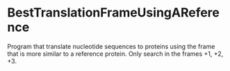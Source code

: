 BestTranslationFrameUsingAReference
===================================

Program that translate nucleotide sequences to proteins using the frame that is more similar to a reference protein. Only search in the frames +1, +2, +3.
